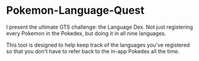 # Pokemon-Language-Quest

I present the ultimate GTS challenge: the Language Dex. Not just registering every Pokemon in the Pokedex, but doing it in all nine languages.

This tool is designed to help keep track of the languages you've registered so that you don't have to refer back to the in-app Pokedex all the time.
